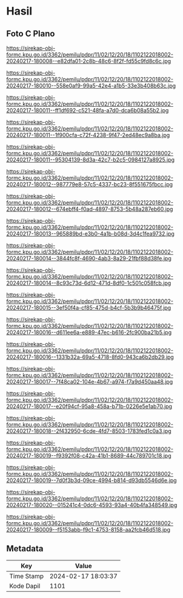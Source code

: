 # Hasil

## Foto C Plano

https://sirekap-obj-formc.kpu.go.id/3362/pemilu/pdpr/11/02/12/20/18/1102122018002-20240217-180008--e82dfa01-2c8b-48c6-8f2f-fd55c9fd8c6c.jpg

https://sirekap-obj-formc.kpu.go.id/3362/pemilu/pdpr/11/02/12/20/18/1102122018002-20240217-180010--558e0af9-99a5-42e4-a1b5-33e3b408b63c.jpg

https://sirekap-obj-formc.kpu.go.id/3362/pemilu/pdpr/11/02/12/20/18/1102122018002-20240217-180011--ff1df692-c521-48fa-a7d0-dca6b08a55b2.jpg

https://sirekap-obj-formc.kpu.go.id/3362/pemilu/pdpr/11/02/12/20/18/1102122018002-20240217-180011--1f900cfa-c72f-4238-9f47-2ed48ec9a8ba.jpg

https://sirekap-obj-formc.kpu.go.id/3362/pemilu/pdpr/11/02/12/20/18/1102122018002-20240217-180011--95304139-8d3a-42c7-b2c5-0984127a8925.jpg

https://sirekap-obj-formc.kpu.go.id/3362/pemilu/pdpr/11/02/12/20/18/1102122018002-20240217-180012--987779e8-57c5-4337-bc23-8f551675fbcc.jpg

https://sirekap-obj-formc.kpu.go.id/3362/pemilu/pdpr/11/02/12/20/18/1102122018002-20240217-180012--674ebff4-f0ad-4897-8753-5b48a287eb60.jpg

https://sirekap-obj-formc.kpu.go.id/3362/pemilu/pdpr/11/02/12/20/18/1102122018002-20240217-180013--965889bd-e3b0-4a1b-b08d-3d4c1fea9732.jpg

https://sirekap-obj-formc.kpu.go.id/3362/pemilu/pdpr/11/02/12/20/18/1102122018002-20240217-180014--3844fc8f-4690-4ab3-8a29-21fbf88d38fe.jpg

https://sirekap-obj-formc.kpu.go.id/3362/pemilu/pdpr/11/02/12/20/18/1102122018002-20240217-180014--8c93c73d-6d12-471d-8df0-1c501c058fcb.jpg

https://sirekap-obj-formc.kpu.go.id/3362/pemilu/pdpr/11/02/12/20/18/1102122018002-20240217-180015--3ef50f4a-cf85-475d-b4cf-5b3b9b46475f.jpg

https://sirekap-obj-formc.kpu.go.id/3362/pemilu/pdpr/11/02/12/20/18/1102122018002-20240217-180016--d611ee6a-e889-47ec-b616-2fc900ba21b5.jpg

https://sirekap-obj-formc.kpu.go.id/3362/pemilu/pdpr/11/02/12/20/18/1102122018002-20240217-180016--1331b32a-69a5-4718-8fd0-943ca6b2db29.jpg

https://sirekap-obj-formc.kpu.go.id/3362/pemilu/pdpr/11/02/12/20/18/1102122018002-20240217-180017--7f48ca02-104e-4b67-a974-f7a9d450aa48.jpg

https://sirekap-obj-formc.kpu.go.id/3362/pemilu/pdpr/11/02/12/20/18/1102122018002-20240217-180017--e20f94cf-95a8-458a-b71b-0226e5e1ab70.jpg

https://sirekap-obj-formc.kpu.go.id/3362/pemilu/pdpr/11/02/12/20/18/1102122018002-20240217-180018--2f432950-6cde-4fd7-8503-1783fed1c0a3.jpg

https://sirekap-obj-formc.kpu.go.id/3362/pemilu/pdpr/11/02/12/20/18/1102122018002-20240217-180019--f9392f08-c42a-41b1-8689-44c789701c18.jpg

https://sirekap-obj-formc.kpu.go.id/3362/pemilu/pdpr/11/02/12/20/18/1102122018002-20240217-180019--7d0f3b3d-09ce-4994-b814-d93db5546d6e.jpg

https://sirekap-obj-formc.kpu.go.id/3362/pemilu/pdpr/11/02/12/20/18/1102122018002-20240217-180020--015241c4-0dc6-4593-93a4-40b4fa348549.jpg

https://sirekap-obj-formc.kpu.go.id/3362/pemilu/pdpr/11/02/12/20/18/1102122018002-20240217-180009--f5153abb-f9c1-4753-8158-aa2fcb46d518.jpg


## Metadata

| Key        | Value               |
| ---------- | ------------------- |
| Time Stamp | 2024-02-17 18:03:37 |
| Kode Dapil | 1101                |



